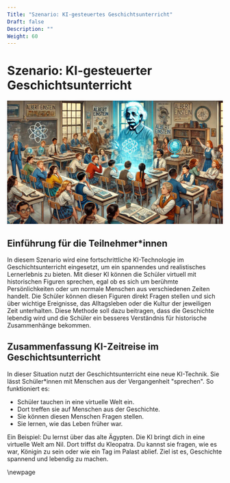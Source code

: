 ```yaml
---
Title: "Szenario: KI-gesteuertes Geschichtsunterricht"
Draft: false
Description: ""
Weight: 60
---
```



# Szenario: KI-gesteuerter Geschichtsunterricht


![Szenario Lernassistenz](Szenario-Geschichte.jpeg)


## Einführung für die Teilnehmer*innen
In diesem Szenario wird eine fortschrittliche KI-Technologie im Geschichtsunterricht eingesetzt, um ein spannendes und realistisches Lernerlebnis zu bieten. Mit dieser KI können die Schüler virtuell mit historischen Figuren sprechen, egal ob es sich um berühmte Persönlichkeiten oder um normale Menschen aus verschiedenen Zeiten handelt. Die Schüler können diesen Figuren direkt Fragen stellen und sich über wichtige Ereignisse, das Alltagsleben oder die Kultur der jeweiligen Zeit unterhalten. Diese Methode soll dazu beitragen, dass die Geschichte lebendig wird und die Schüler ein besseres Verständnis für historische Zusammenhänge bekommen.

## Zusammenfassung KI-Zeitreise im Geschichtsunterricht

In dieser Situation nutzt der Geschichtsunterricht eine neue KI-Technik. Sie lässt Schüler\*innen mit Menschen aus der Vergangenheit "sprechen".
So funktioniert es:

- Schüler tauchen in eine virtuelle Welt ein.
- Dort treffen sie auf Menschen aus der Geschichte.
- Sie können diesen Menschen Fragen stellen.
- Sie lernen, wie das Leben früher war.

Ein Beispiel:
Du lernst über das alte Ägypten. Die KI bringt dich in eine virtuelle Welt am Nil. Dort triffst du Kleopatra. Du kannst sie fragen, wie es war, Königin zu sein oder wie ein Tag im Palast ablief.
Ziel ist es, Geschichte spannend und lebendig zu machen.


\newpage
